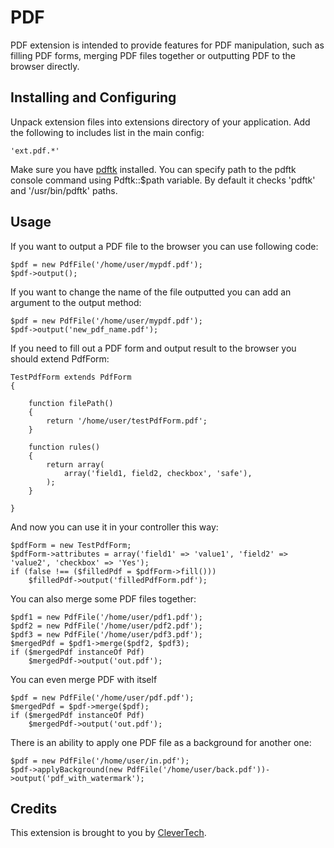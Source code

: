 PDF
===

PDF extension is intended to provide features for PDF manipulation, such as
filling PDF forms, merging PDF files together or outputting PDF to the browser
directly.

Installing and Configuring
--------------------------

Unpack extension files into extensions directory of your application. Add the following
to includes list in the main config:

~~~
'ext.pdf.*'
~~~

Make sure you have [pdftk](http://www.pdflabs.com/tools/pdftk-the-pdf-toolkit/)
installed. You can specify path to the pdftk console command using Pdftk::$path variable.
By default it checks 'pdftk' and '/usr/bin/pdftk' paths.

Usage
-----

If you want to output a PDF file to the browser you can use following code:

~~~
$pdf = new PdfFile('/home/user/mypdf.pdf');
$pdf->output();
~~~

If you want to change the name of the file outputted you can add an argument
to the output method:

~~~
$pdf = new PdfFile('/home/user/mypdf.pdf');
$pdf->output('new_pdf_name.pdf');
~~~

If you need to fill out a PDF form and output result to the browser you should
extend PdfForm:

~~~
TestPdfForm extends PdfForm
{

	function filePath()
	{
		return '/home/user/testPdfForm.pdf';
	}

	function rules()
	{
		return array(
			array('field1, field2, checkbox', 'safe'),
		);
	}

}
~~~

And now you can use it in your controller this way:

~~~
$pdfForm = new TestPdfForm;
$pdfForm->attributes = array('field1' => 'value1', 'field2' => 'value2', 'checkbox' => 'Yes');
if (false !== ($filledPdf = $pdfForm->fill()))
	$filledPdf->output('filledPdfForm.pdf');
~~~

You can also merge some PDF files together:

~~~
$pdf1 = new PdfFile('/home/user/pdf1.pdf');
$pdf2 = new PdfFile('/home/user/pdf2.pdf');
$pdf3 = new PdfFile('/home/user/pdf3.pdf');
$mergedPdf = $pdf1->merge($pdf2, $pdf3);
if ($mergedPdf instanceOf Pdf)
	$mergedPdf->output('out.pdf');
~~~

You can even merge PDF with itself

~~~
$pdf = new PdfFile('/home/user/pdf.pdf');
$mergedPdf = $pdf->merge($pdf);
if ($mergedPdf instanceOf Pdf)
	$mergedPdf->output('out.pdf');
~~~

There is an ability to apply one PDF file as a background for another one:

~~~
$pdf = new PdfFile('/home/user/in.pdf');
$pdf->applyBackground(new PdfFile('/home/user/back.pdf'))->output('pdf_with_watermark');
~~~

Credits
-------

This extension is brought to you by [CleverTech](http://clevertech.biz/).